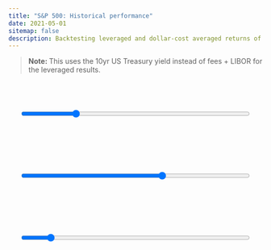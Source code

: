 ```yaml
---
title: "S&P 500: Historical performance"
date: 2021-05-01
sitemap: false
description: Backtesting leveraged and dollar-cost averaged returns of the S&P 500
---
```


<script type="text/javascript" src="/assets/apexcharts.min.js"></script>
<script type="text/javascript" src="/assets/sp.js"></script>
<blockquote><p><strong>Note: </strong>This uses the 10yr US Treasury yield instead of fees + LIBOR for the leveraged results.</p></blockquote><br>
<div id="lev"></div>
<input style="display: block; margin: 3em auto 8em; width: 90%;" type="range" value="300" min="30" max="1200" step="1" oninput="perfchart.updateSeries(performance(this.value))">
<div id="cagr"></div>
<input style="display: block; margin: 3em auto 8em; width: 90%;" type="range" value="50" min="1" max="80" step="1" oninput="cagrchart.updateOptions({series: cagr(this.value), title: {text: 'CAGR after ' + this.value + ' years invested'}})">
<div id="dca" ></div>
<input style="display: block; margin: 3em auto 8em; width: 90%;" type="range" value="12" min="1" max="96" step="1" oninput="dcachart.updateSeries(dca(this.value))">

<script type="text/javascript">
const divgrowth = sp.map(item => (1 + item.Dividend / item["SP500"]) ** (1 / 12)).reduce((a, b) => a.concat(a[a.length - 1] * b), [1]);
const changes = sp.map((item, i) => item["SP500"] * divgrowth[i]).map((index, i, arr) => index / (arr[i - 1] || index) - 1);
const levgrowth = [1, 2, 3, 4].map(lev => changes.map((change, i) => 1 + lev * change - (lev - 1) * sp[i]["Long Interest Rate"] / 1200).reduce((a, b) => a.concat(a[a.length - 1] * b), [1]));

const performance = months => {
  const results = (months, data) => data.slice(-months).map((index, i, arr) => ({x: sp[sp.length - months + i].Date, y: index / arr[0]}));
  return levgrowth.map((data, i) => ({name: i + 1 + 'x monthly leveraged', data: results(months, data)}));
}

const cagr = years => {
  const results = (years, data) => sp.map((item, i) => i).slice(-12 * (50)).map(i => ({x: sp[i].Date, y: (data[i] / data[i - years * 12]) ** (1 / years)}));
  return levgrowth.map((data, i) => ({name: i + 1 + 'x monthly leveraged', data: results(years, data)}));
}

const dca = months => {
  const results = (years, data, months) => sp.map((item, i) => i).slice(-12 * (50)).map(i => {
    const sell = data.slice(i - months, i).reduce((a, b) => a + b) / months;
    const buy = data.slice(i - years * 12, i).reduce((a, b) => a + b) / (years * 12);
    return {x: sp[i].Date, y: sell / buy};
  });
  return [1, months].map(months => ({name: months + ' months average', data: results(50, levgrowth[0], months)}));
}

const draw = (series, title, id) => new ApexCharts(document.querySelector(id), {
  series: series,
  chart: {
    height: 600,
    type: 'line',
    zoom: { enabled: false },
    animations: { enabled: false }
  },
  title: { text: title },
  stroke: { width: 3 },
  xaxis: { tickAmount: 15 },
  yaxis: { decimalsInFloat: 3 }
});

perfchart = draw(performance(25 * 12), 'S&P 500 historical performance', '#lev');
cagrchart = draw(cagr(50), 'CAGR after 50 years invested', '#cagr');
dcachart = draw(dca(12), 'Dollar Cost Averaging after 50 years continuous investment', '#dca');

perfchart.render();
cagrchart.render();
dcachart.render();
</script>
